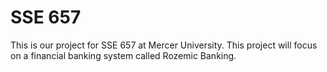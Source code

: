 # SSE 657
This is our project for SSE 657 at Mercer University. This project will focus on a financial banking system called Rozemic Banking.
